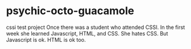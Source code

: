 # psychic-octo-guacamole
cssi test project
Once there was a student who attended CSSI.
In the first week she learned Javascript, HTML, and CSS.
She hates CSS.
But Javascript is ok.
HTML is ok too.

